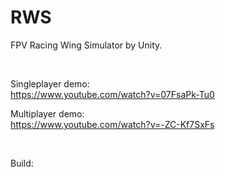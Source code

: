 # RWS
FPV Racing Wing Simulator by Unity.


<br/>

Singleplayer demo:<br/>
https://www.youtube.com/watch?v=07FsaPk-Tu0

Multiplayer demo:<br/>
https://www.youtube.com/watch?v=-ZC-Kf7SxFs

<br/>

Build:<br/>
